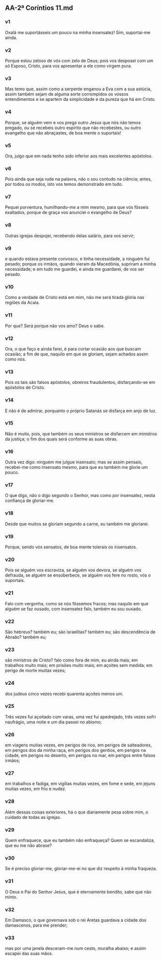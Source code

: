 ## AA-2ª Coríntios 11.md
### v1
 Oxalá me suportásseis um pouco na minha insensatez! Sim, suportai-me ainda.
### v2
 Porque estou zeloso de vós com zelo de Deus; pois vos desposei com um só Esposo, Cristo, para vos apresentar a ele como virgem pura.
### v3
 Mas temo que, assim como a serpente enganou a Eva com a sua astúcia, assim também sejam de alguma sorte corrompidos os vossos entendimentos e se apartem da simplicidade e da pureza que há em Cristo.
### v4
 Porque, se alguém vem e vos prega outro Jesus que nós não temos pregado, ou se recebeis outro espírito que não recebestes, ou outro evangelho que não abraçastes, de boa mente o suportais!
### v5
 Ora, julgo que em nada tenho sido inferior aos mais excelentes apóstolos.
### v6
 Pois ainda que seja rude na palavra, não o sou contudo na ciência; antes, por todos os modos, isto vos temos demonstrado em tudo.
### v7
 Pequei porventura, humilhando-me a mim mesmo, para que vós fôsseis exaltados, porque de graça vos anunciei o evangelho de Deus?
### v8
 Outras igrejas despojei, recebendo delas salário, para vos servir;
### v9
 e quando estava presente convosco, e tinha necessidade, a ninguém fui pesado; porque os irmãos, quando vieram da Macedônia, supriram a minha necessidade; e em tudo me guardei, e ainda me guardarei, de vos ser pesado.
### v10
 Como a verdade de Cristo está em mim, não me será tirada glória nas regiões da Acaia.
### v11
 Por que? Será porque não vos amo? Deus o sabe.
### v12
 Ora, o que faço e ainda farei, é para cortar ocasião aos que buscam ocasião; a fim de que, naquilo em que se gloriam, sejam achados assim como nós.
### v13
 Pois os tais são falsos apóstolos, obreiros fraudulentos, disfarçando-se em apóstolos de Cristo.
### v14
 E não é de admirar, porquanto o próprio Satanás se disfarça em anjo de luz.
### v15
 Não é muito, pois, que também os seus ministros se disfarcem em ministros da justiça; o fim dos quais será conforme as suas obras.
### v16
 Outra vez digo: ninguém me julgue insensato; mas se assim pensais, recebei-me como insensato mesmo, para que eu também me glorie um pouco.
### v17
 O que digo, não o digo segundo o Senhor, mas como por insensatez, nesta confiança de gloriar-me.
### v18
 Desde que muitos se gloriam segundo a carne, eu também me gloriarei.
### v19
 Porque, sendo vós sensatos, de boa mente tolerais os insensatos.
### v20
 Pois se alguém vos escraviza, se alguém vos devora, se alguém vos defrauda, se alguém se ensoberbece, se alguém vos fere no rosto, vós o suportais.
### v21
 Falo com vergonha, como se nós fôssemos fracos; mas naquilo em que alguém se faz ousado, com insensatez falo, também eu sou ousado.
### v22
 São hebreus? também eu; são israelitas? também eu; são descendência de Abraão? também eu;
### v23
 são ministros de Cristo? falo como fora de mim, eu ainda mais; em trabalhos muito mais; em prisões muito mais; em açoites sem medida; em perigo de morte muitas vezes;
### v24
 dos judeus cinco vezes recebi quarenta açoites menos um.
### v25
 Três vezes fui açoitado com varas, uma vez fui apedrejado, três vezes sofri naufrágio, uma noite e um dia passei no abismo;
### v26
 em viagens muitas vezes, em perigos de rios, em perigos de salteadores, em perigos dos da minha raça, em perigos dos gentios, em perigos na cidade, em perigos no deserto, em perigos no mar, em perigos entre falsos irmãos;
### v27
 em trabalhos e fadiga, em vigílias muitas vezes, em fome e sede, em jejuns muitas vezes, em frio e nudez.
### v28
 Além dessas coisas exteriores, há o que diariamente pesa sobre mim, o cuidado de todas as igrejas.
### v29
 Quem enfraquece, que eu também não enfraqueça? Quem se escandaliza, que eu me não abrase?
### v30
 Se é preciso gloriar-me, gloriar-me-ei no que diz respeito à minha fraqueza.
### v31
 O Deus e Pai do Senhor Jesus, que é eternamente bendito, sabe que não minto.
### v32
 Em Damasco, o que governava sob o rei Aretas guardava a cidade dos damascenos, para me prender;
### v33
 mas por uma janela desceram-me num cesto, muralha abaixo; e assim escapei das suas mãos.
